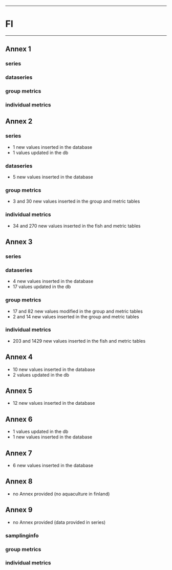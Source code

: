 -----------------------------------------------------------
# FI
-----------------------------------------------------------

## Annex 1

### series

### dataseries


### group metrics


### individual metrics

## Annex 2

### series
* 1 new values inserted in the database
* 1 values updated in the db
  
### dataseries
* 5 new values inserted in the database

### group metrics
* 3 and 30 new values inserted in the group and metric tables

### individual metrics
*  34 and 270 new values inserted in the fish and metric tables


## Annex 3

### series

### dataseries
*  4 new values inserted in the database
* 17 values updated in the db


### group metrics
* 17 and 82 new values modified in the group and metric tables
* 2 and 14 new values inserted in the group and metric tables

### individual metrics
* 203 and 1429 new values inserted in the fish and metric tables


## Annex 4
* 10 new values inserted in the database
* 2 values updated in the db


## Annex 5
* 12 new values inserted in the database

## Annex 6
* 1 values updated in the db
* 1 new values inserted in the database

## Annex 7
* 6 new values inserted in the database


## Annex 8
* no Annex provided (no aquaculture in finland)

## Annex 9
* no Annex provided (data provided in series)

### samplinginfo


### group metrics


### individual metrics



